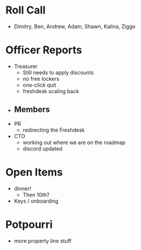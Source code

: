 # Roll Call

- Dimitry, Ben, Andrew, Adam, Shawn, Kalina, Ziggo
  
# Officer Reports

- Treasurer
  - Still needs to apply discounts
  - no free lockers
  - one-click quit
  - freshdesk scaling back
- Members
  - 
- PR
  - redirecting the Freshdesk
- CTO
  - working out where we are on the roadmap
  - discord updated
  
# Open Items
  - dinner!
    - Then 10th?
  - Keys / onboarding
# Potpourri
  - more property line stuff
